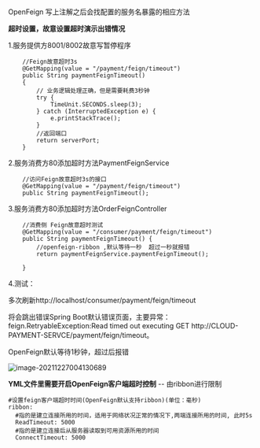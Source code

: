 ## 	

OpenFeign 写上注解之后会找配置的服务名暴露的相应方法





**超时设置，故意设置超时演示出错情况**

1.服务提供方8001/8002故意写暂停程序

```
    //Feign故意超时3s
    @GetMapping(value = "/payment/feign/timeout")
    public String paymentFeignTimeout()
    {
        // 业务逻辑处理正确，但是需要耗费3秒钟
        try {
            TimeUnit.SECONDS.sleep(3);
        } catch (InterruptedException e) {
            e.printStackTrace();
        }
        //返回端口
        return serverPort;
    }
```



2.服务消费方80添加超时方法PaymentFeignService

```
    //访问Feign故意超时3s的接口
    @GetMapping(value = "/payment/feign/timeout")
    public String paymentFeignTimeout();
```

3.服务消费方80添加超时方法OrderFeignController

```
    //消费侧 Feign故意超时测试
    @GetMapping(value = "/consumer/payment/feign/timeout")
    public String paymentFeignTimeout() {
        //openfeign-ribbon ,默认等待一秒  超过一秒就报错
        return paymentFeignService.paymentFeignTimeout();

    }
```



4.测试：

多次刷新http://localhost/consumer/payment/feign/timeout

将会跳出错误Spring Boot默认错误页面，主要异常：feign.RetryableException:Read timed out executing GET http://CLOUD-PAYMENT-SERVCE/payment/feign/timeout。

OpenFeign默认等待1秒钟，超过后报错






![image-20211227004130689](https://gitee.com/zouyu0310/images/raw/master/img/20211227004130.png)



**YML文件里需要开启OpenFeign客户端超时控制** -- 由ribbon进行限制

```
#设置feign客户端超时时间(OpenFeign默认支持ribbon)(单位：毫秒)
ribbon:
  #指的是建立连接所用的时间，适用于网络状况正常的情况下,两端连接所用的时间, 此时5s
  ReadTimeout: 5000
  #指的是建立连接后从服务器读取到可用资源所用的时间
  ConnectTimeout: 5000

```



